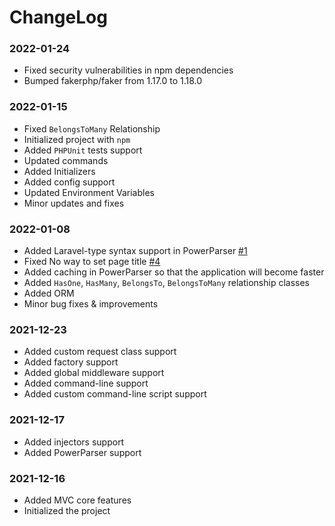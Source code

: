 # ChangeLog

### 2022-01-24
- Fixed security vulnerabilities in npm dependencies
- Bumped fakerphp/faker from 1.17.0 to 1.18.0

### 2022-01-15
- Fixed `BelongsToMany` Relationship
- Initialized project with `npm`
- Added `PHPUnit` tests support
- Updated commands
- Added Initializers
- Added config support
- Updated Environment Variables
- Minor updates and fixes

### 2022-01-08
- Added Laravel-type syntax support in PowerParser [#1](https://github.com/onesoft-sudo/invention-project/issues/1)
- Fixed No way to set page title [#4](https://github.com/onesoft-sudo/invention-project/issues/4)
- Added caching in PowerParser so that the application will become faster
- Added `HasOne`, `HasMany`, `BelongsTo`, `BelongsToMany` relationship classes
- Added ORM
- Minor bug fixes & improvements

### 2021-12-23
- Added custom request class support
- Added factory support
- Added global middleware support
- Added command-line support
- Added custom command-line script support

### 2021-12-17
- Added injectors support
- Added PowerParser support

### 2021-12-16
- Added MVC core features
- Initialized the project
